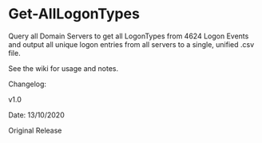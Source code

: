 # Get-AllLogonTypes
Query all Domain Servers to get all LogonTypes from 4624 Logon Events and output all unique logon entries from all servers to a single, unified .csv file.

See the wiki for usage and notes.

Changelog:

v1.0

Date: 13/10/2020

Original Release
